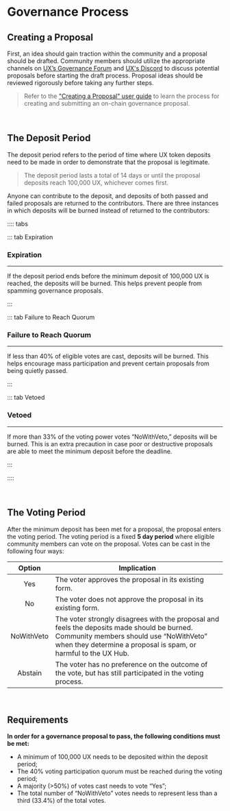 # Governance Process

## Creating a Proposal

First, an idea should gain traction within the community and a proposal should be drafted. Community members should utilize the appropriate channels on [UX’s Governance Forum](https://gov.umee.cc/) and [UX's Discord](https://discord.gg/umee) to discuss potential proposals before starting the draft process. Proposal ideas should be reviewed rigorously before taking any further steps. 

> Refer to the ["Creating a Proposal" user guide](/users/governance/creating-proposal) to learn the process for creating and submitting an on-chain governance proposal.

<br>

## The Deposit Period

The deposit period refers to the period of time where UX token deposits need to be made in order to demonstrate that the proposal is legitimate.

> The deposit period lasts a total of 14 days or until the proposal deposits reach 100,000 UX, whichever comes first.

Anyone can contribute to the deposit, and deposits of both passed and failed proposals are returned to the contributors. There are three instances in which deposits will be burned instead of returned to the contributors:

:::: tabs

::: tab Expiration

### Expiration 

****

If the deposit period ends before the minimum deposit of 100,000 UX is reached, the deposits will be burned. This helps prevent people from spamming governance proposals.

:::

::: tab Failure to Reach Quorum

### Failure to Reach Quorum

****

If less than 40% of eligible votes are cast, deposits will be burned. This helps encourage mass participation and prevent certain proposals from being quietly passed.

:::

::: tab Vetoed

### Vetoed

****

If more than 33% of the voting power votes “NoWithVeto,” deposits will be burned. This is an extra precaution in case poor or destructive proposals are able to meet the minimum deposit before the deadline.

:::

::::

<br>

## The Voting Period

After the minimum deposit has been met for a proposal, the proposal enters the voting period. The voting period is a fixed **5 day period** where eligible community members can vote on the proposal. Votes can be cast in the following four ways:

| Option |  Implication  |
|:--------:| -------------------------------------------------- |
|   Yes   | The voter approves the proposal in its existing form. |
|    No   | The voter does not approve the proposal in its existing form.|
|NoWithVeto| The voter strongly disagrees with the proposal and feels the deposits made should be burned. Community members should use “NoWithVeto” when they determine a proposal is spam, or harmful to the UX Hub.|
| Abstain | The voter has no preference on the outcome of the vote, but has still participated in the voting process.|

<br>

## Requirements

**In order for a governance proposal to pass, the following conditions must be met:**

- A minimum of 100,000 UX needs to be deposited within the deposit period;
- The 40% voting participation quorum must be reached during the voting period;
- A majority (>50%) of votes cast needs to vote “Yes”;
- The total number of “NoWithVeto” votes needs to represent less than a third (33.4%) of the total votes.